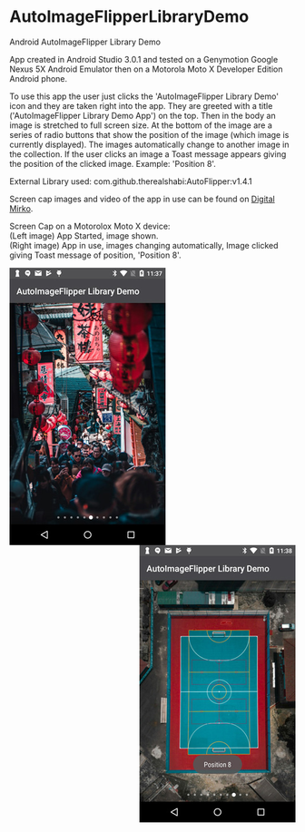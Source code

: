 # AutoImageFlipperLibraryDemo
Android AutoImageFlipper Library Demo

App created in Android Studio 3.0.1 and tested on a Genymotion Google Nexus 5X Android Emulator then on a Motorola Moto X Developer Edition Android phone.

To use this app the user just clicks the 'AutoImageFlipper Library Demo' icon and they are taken right into the app. 
They are greeted with a title ('AutoImageFlipper Library Demo App') on the top. Then in the body an image is stretched to full screen size. 
At the bottom of the image are a series of radio buttons that show the position of the image (which image is currently displayed).
The images automatically change to another image in the collection. If the user clicks an image a Toast message appears giving the position
of the clicked image. Example: 'Position 8'.

External Library used: com.github.therealshabi:AutoFlipper:v1.4.1

Screen cap images and video of the app in use can be found on <a href="http://digitalmirko.com/javaApps.html">Digital Mirko</a>.

Screen Cap on a Motorolox Moto X device:</br>
(Left image) App Started, image shown.</br>
(Right image) App in use, images changing automatically, Image clicked giving Toast message of position, 'Position 8'.
  <p>
  <img align="left" src="https://github.com/digitalMirko/AutoImageFlipperLibraryDemo/blob/master/275w_Test-01-device-2018-03-23-233805.jpg?raw=true" width="275"/>
  <img align="right" src="https://github.com/digitalMirko/AutoImageFlipperLibraryDemo/blob/master/275w_Test-02-device-2018-03-23-233831.jpg?raw=true" width="275"/>  
  </p>
